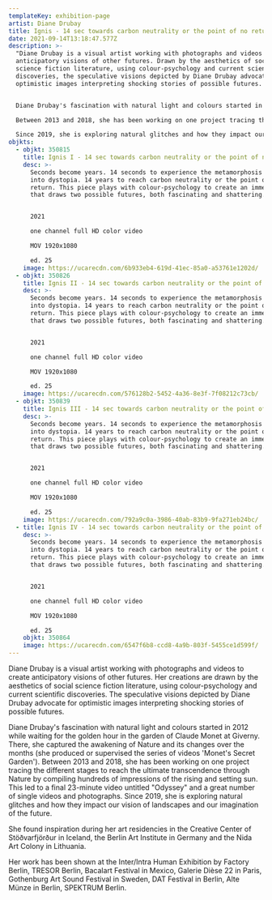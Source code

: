 ```yaml
---
templateKey: exhibition-page
artist: Diane Drubay
title: Ignis - 14 sec towards carbon neutrality or the point of no return
date: 2021-09-14T13:18:47.577Z
description: >-
  "Diane Drubay is a visual artist working with photographs and videos to create
  anticipatory visions of other futures. Drawn by the aesthetics of social
  science fiction literature, using colour-psychology and current scientific
  discoveries, the speculative visions depicted by Diane Drubay advocate for
  optimistic images interpreting shocking stories of possible futures.


  Diane Drubay's fascination with natural light and colours started in 2012 while waiting for the golden hour in the garden of Claude Monet at Giverny. There, she captured the awakening of Nature and its changes over the months (she produced or supervised the series of videos 'Monet's Secret Garden').

  Between 2013 and 2018, she has been working on one project tracing the different stages to reach the ultimate transcendence through Nature by compiling hundreds of impressions of the rising and setting sun. This led to a final 23-minute video untitled "Odyssey" and a great number of single videos and photographs. 

  Since 2019, she is exploring natural glitches and how they impact our vision of landscapes and our imagination of the future."
objkts:
  - objkt: 350815
    title: Ignis I - 14 sec towards carbon neutrality or the point of no return
    desc: >-
      Seconds become years. 14 seconds to experience the metamorphosis of utopia
      into dystopia. 14 years to reach carbon neutrality or the point of no
      return. This piece plays with colour-psychology to create an immersion
      that draws two possible futures, both fascinating and shattering.


      2021

      one channel full HD color video

      MOV 1920x1080

      ed. 25
    image: https://ucarecdn.com/6b933eb4-619d-41ec-85a0-a53761e1202d/
  - objkt: 350826
    title: Ignis II - 14 sec towards carbon neutrality or the point of no return
    desc: >-
      Seconds become years. 14 seconds to experience the metamorphosis of utopia
      into dystopia. 14 years to reach carbon neutrality or the point of no
      return. This piece plays with colour-psychology to create an immersion
      that draws two possible futures, both fascinating and shattering.


      2021

      one channel full HD color video

      MOV 1920x1080

      ed. 25
    image: https://ucarecdn.com/576128b2-5452-4a36-8e3f-7f08212c73cb/
  - objkt: 350839
    title: Ignis III - 14 sec towards carbon neutrality or the point of no return
    desc: >-
      Seconds become years. 14 seconds to experience the metamorphosis of utopia
      into dystopia. 14 years to reach carbon neutrality or the point of no
      return. This piece plays with colour-psychology to create an immersion
      that draws two possible futures, both fascinating and shattering.


      2021

      one channel full HD color video

      MOV 1920x1080

      ed. 25
    image: https://ucarecdn.com/792a9c0a-3986-40ab-83b9-9fa271eb24bc/
  - title: Ignis IV - 14 sec towards carbon neutrality or the point of no return
    desc: >-
      Seconds become years. 14 seconds to experience the metamorphosis of utopia
      into dystopia. 14 years to reach carbon neutrality or the point of no
      return. This piece plays with colour-psychology to create an immersion
      that draws two possible futures, both fascinating and shattering.


      2021

      one channel full HD color video

      MOV 1920x1080

      ed. 25
    objkt: 350864
    image: https://ucarecdn.com/6547f6b8-ccd8-4a9b-803f-5455ce1d599f/
---
```

Diane Drubay is a visual artist working with photographs and videos to create anticipatory visions of other futures. Her creations are drawn by the aesthetics of social science fiction literature, using colour-psychology and current scientific discoveries. The speculative visions depicted by Diane Drubay advocate for optimistic images interpreting shocking stories of possible futures. 

Diane Drubay's fascination with natural light and colours started in 2012 while waiting for the golden hour in the garden of Claude Monet at Giverny. There, she captured the awakening of Nature and its changes over the months (she produced or supervised the series of videos 'Monet's Secret Garden'). Between 2013 and 2018, she has been working on one project tracing the different stages to reach the ultimate transcendence through Nature by compiling hundreds of impressions of the rising and setting sun. This led to a final 23-minute video untitled "Odyssey" and a great number of single videos and photographs. Since 2019, she is exploring natural glitches and how they impact our vision of landscapes and our imagination of the future.

She found inspiration during her art residencies in the Creative Center of Stöðvarfjörður in Iceland, the Berlin Art Institute in Germany and the Nida Art Colony in Lithuania.

Her work has been shown at the Inter/Intra Human Exhibition by Factory Berlin, TRESOR Berlin, Bacalart Festival in Mexico, Galerie Dièse 22 in Paris, Gothenburg Art Sound Festival in Sweden, DAT Festival in Berlin, Alte Münze in Berlin, SPEKTRUM Berlin.
